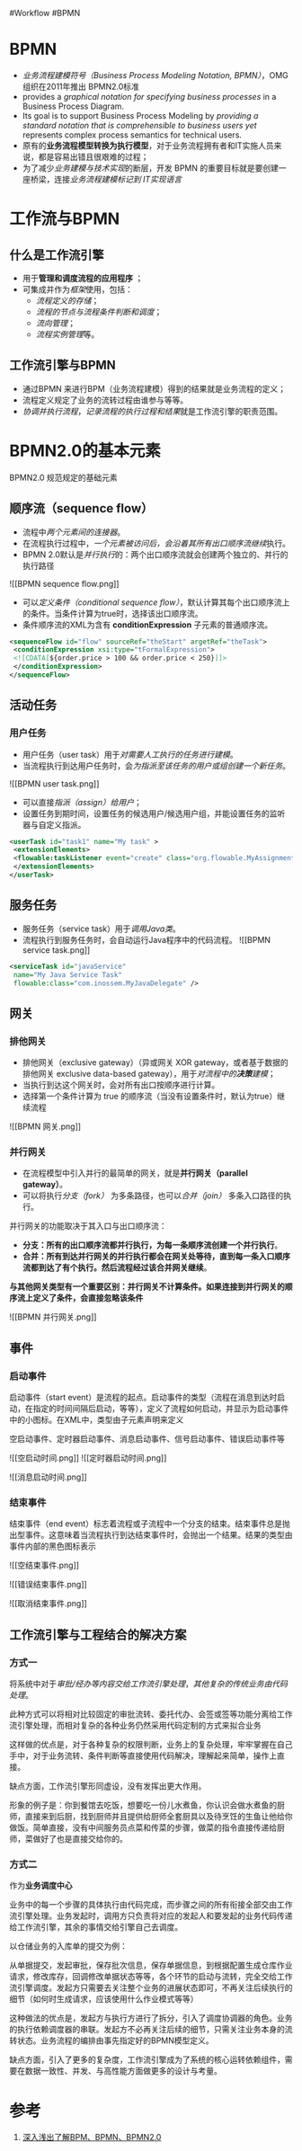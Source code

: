 #Workflow #BPMN
# BPMN
- *业务流程建模符号（Business Process Modeling Notation, BPMN）*，OMG 组织在2011年推出 BPMN2.0标准
- provides a *graphical notation for specifying business processes* in a Business Process Diagram. 
- Its goal is to support Business Process Modeling by *providing a standard notation that is comprehensible to business users yet* represents complex process semantics for technical users.
- 原有的**业务流程模型转换为执行模型**，对于业务流程拥有者和IT实施人员来说，都是容易出错且很艰难的过程；
- 为了减少*业务建模与技术实现*的断层，开发 BPMN 的重要目标就是要创建一座桥梁，连接*业务流程建模标记到 IT实现语言*

# 工作流与BPMN

## 什么是工作流引擎

- 用于**管理和调度流程的应用程序** ；
- 可集成并作为*框架*使用，包括：
	- *流程定义的存储*；
	- *流程的节点与流程条件判断和调度*；
	- *流向管理*；
	- *流程实例管理*等。

## 工作流引擎与BPMN

- 通过BPMN 来进行BPM（业务流程建模）得到的结果就是业务流程的定义；
- 流程定义规定了业务的流转过程由谁参与等等。
- *协调并执行流程*，*记录流程的执行过程和结果*就是工作流引擎的职责范围。

# BPMN2.0的基本元素

BPMN2.0 规范规定的基础元素
## 顺序流（sequence flow）
- 流程中*两个元素间的连接器*。
- 在流程执行过程中，*一个元素被访问后，会沿着其所有出口顺序流继续*执行。
- BPMN 2.0默认是*并行执行*的：两个出口顺序流就会创建两个独立的、并行的执行路径

![[BPMN sequence flow.png]]

- 可以*定义条件（conditional sequence flow）*，默认计算其每个出口顺序流上的条件。当条件计算为true时，选择该出口顺序流。
- 条件顺序流的XML为含有 **conditionExpression** 子元素的普通顺序流。

```xml
<sequenceFlow id="flow" sourceRef="theStart" argetRef="theTask">  
 <conditionExpression xsi:type="tFormalExpression">  
 <![CDATA[${order.price > 100 && order.price < 250}]]>  
 </conditionExpression>  
</sequenceFlow>
```

## 活动任务

### 用户任务
- 用户任务（user task）用于*对需要人工执行的任务进行建模*。
- 当流程执行到达用户任务时，会*为指派至该任务的用户或组创建一个新任务*。

![[BPMN user task.png]]

- 可以直接*指派（assign）给用户*；
- 设置任务到期时间，设置任务的候选用户/候选用户组，并能设置任务的监听器与自定义指派。

```xml
<userTask id="task1" name="My task" >  
 <extensionElements>  
 <flowable:taskListener event="create" class="org.flowable.MyAssignmentHandler" />  
 </extensionElements>  
</userTask>
```

## 服务任务

- 服务任务（service task）用于*调用Java类*。
- 流程执行到服务任务时，会自动运行Java程序中的代码流程。
![[BPMN service task.png]]

```xml
<serviceTask id="javaService"  
 name="My Java Service Task"  
 flowable:class="com.inossem.MyJavaDelegate" />
```

## 网关
### 排他网关
- 排他网关（exclusive gateway）（异或网关 XOR gateway，或者基于数据的排他网关 exclusive data-based gateway），用于*对流程中的**决策**建模*；
- 当执行到达这个网关时，会对所有出口按顺序进行计算。
- 选择第一个条件计算为 true 的顺序流（当没有设置条件时，默认为true）继续流程

![[BPMN 网关.png]]

### 并行网关

 - 在流程模型中引入并行的最简单的网关，就是**并行网关（parallel gateway）**。
 - 可以将执行*分支（fork）* 为多条路径，也可以*合并（join）* 多条入口路径的执行。

并行网关的功能取决于其入口与出口顺序流：

-   **分支：所有的出口顺序流都并行执行，为每一条顺序流创建一个并行执行**。
-   **合并：所有到达并行网关的并行执行都会在网关处等待，直到每一条入口顺序流都到达了有个执行。然后流程经过该合并网关继续**。

**与其他网关类型有一个重要区别：并行网关不计算条件。如果连接到并行网关的顺序流上定义了条件，会直接忽略该条件**

![[BPMN 并行网关.png]]

## 事件

### 启动事件
启动事件（start event）是流程的起点。启动事件的类型（流程在消息到达时启动，在指定的时间间隔后启动，等等），定义了流程如何启动，并显示为启动事件中的小图标。在XML中，类型由子元素声明来定义

空启动事件、定时器启动事件、消息启动事件、信号启动事件、错误启动事件等

![[空启动时间.png]]
![[定时器启动时间.png]]

![[消息启动时间.png]]


### 结束事件
结束事件（end event）标志着流程或子流程中一个分支的结束。结束事件总是抛出型事件。这意味着当流程执行到达结束事件时，会抛出一个结果。结果的类型由事件内部的黑色图标表示

![[空结束事件.png]]

![[错误结束事件.png]]

![[取消结束事件.png]]

## 工作流引擎与工程结合的解决方案

### 方式一

将系统中对于*审批/经办等内容交给工作流引擎处理*，*其他复杂的传统业务由代码处理*。

此种方式可以将相对比较固定的审批流转、委托代办、会签或签等功能分离给工作流引擎处理，而相对复杂的各种业务仍然采用代码定制的方式来拟合业务

这样做的优点是，对于各种复杂的权限判断，业务上的复杂处理，牢牢掌握在自己手中，对于业务流转、条件判断等直接使用代码解决，理解起来简单，操作上直接。

缺点方面，工作流引擎形同虚设，没有发挥出更大作用。

形象的例子是：你到餐馆去吃饭，想要吃一份儿水煮鱼，你认识会做水煮鱼的厨师，直接来到后厨，找到厨师并且提供给厨师全套厨具以及待烹饪的生鱼让他给你做饭。简单直接，没有中间服务员点菜和传菜的步骤，做菜的指令直接传递给厨师，菜做好了也是直接交给你的。

### 方式二

作为**业务调度中心**

业务中的每一个步骤的具体执行由代码完成，而步骤之间的所有衔接全部交由工作流引擎处理。业务发起时，调用方只负责将对应的发起人和要发起的业务代码传递给工作流引擎，其余的事情交给引擎自己去调度。

以仓储业务的入库单的提交为例：

从单据提交，发起审批，保存批次信息，保存单据信息，到根据配置生成仓库作业请求，修改库存，回调修改单据状态等等，各个环节的启动与流转，完全交给工作流引擎调度。发起方只需要去关注整个业务的进展状态即可，不再关注后续执行的细节（如何时生成请求，应该使用什么作业模式等等）

这种做法的优点是，发起方与执行方进行了拆分，引入了调度协调器的角色。业务的执行依赖调度器的串联。发起方不必再关注后续的细节，只需关注业务本身的流转状态。业务流程的编排由事先指定好的BPMN模型定义。

缺点方面，引入了更多的复杂度，工作流引擎成为了系统的核心运转依赖组件，需要在数据一致性、并发、与高性能方面做更多的设计与考量。

# 参考
1. [深入浅出了解BPM、BPMN、BPMN2.0](https://www.cnblogs.com/amerkor/p/13728576.html)
